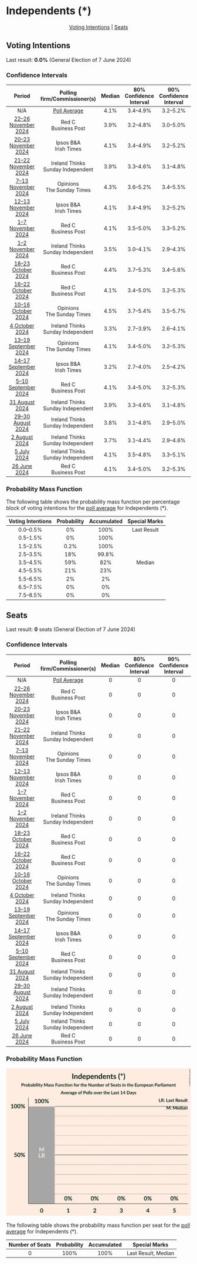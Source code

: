 # Independents (*)

<p align="center"><a href="#voting-intentions">Voting Intentions</a> | <a href="#seats">Seats</a></p>

## Voting Intentions

Last result: **0.0%** (General Election of 7 June 2024)

### Confidence Intervals

| Period     | Polling firm/Commissioner(s) | Median | 80% Confidence Interval | 90% Confidence Interval | 95% Confidence Interval | 99% Confidence Interval |
|:----------:|:----------------:|:-----------:|:-----------------------:|:-----------------------:|:-----------------------:|:-----------------------:|
| N/A | [Poll Average](average.html) | 4.1% | 3.4–4.9% | 3.2–5.2% | 3.0–5.4% | 2.7–5.9% |
| [22–26 November 2024](2024-11-26-RedC.html) | Red C <br> Business Post | 3.9% | 3.2–4.8% | 3.0–5.0% | 2.9–5.3% | 2.6–5.7% |
| [20–23 November 2024](2024-11-23-IpsosBA.html) | Ipsos B&A <br> Irish Times | 4.1% | 3.4–4.9% | 3.2–5.2% | 3.1–5.4% | 2.8–5.8% |
| [21–22 November 2024](2024-11-22-IrelandThinks.html) | Ireland Thinks <br> Sunday Independent | 3.9% | 3.3–4.6% | 3.1–4.8% | 3.0–5.0% | 2.7–5.4% |
| [7–13 November 2024](2024-11-13-Opinions.html) | Opinions <br> The Sunday Times | 4.3% | 3.6–5.2% | 3.4–5.5% | 3.2–5.7% | 2.9–6.2% |
| [12–13 November 2024](2024-11-13-IpsosBA.html) | Ipsos B&A <br> Irish Times | 4.1% | 3.4–4.9% | 3.2–5.2% | 3.1–5.4% | 2.8–5.8% |
| [1–7 November 2024](2024-11-07-RedC.html) | Red C <br> Business Post | 4.1% | 3.5–5.0% | 3.3–5.2% | 3.2–5.4% | 2.9–5.9% |
| [1–2 November 2024](2024-11-02-IrelandThinks.html) | Ireland Thinks <br> Sunday Independent | 3.5% | 3.0–4.1% | 2.9–4.3% | 2.7–4.5% | 2.5–4.8% |
| [18–23 October 2024](2024-10-23-RedC.html) | Red C <br> Business Post | 4.4% | 3.7–5.3% | 3.4–5.6% | 3.3–5.9% | 3.0–6.3% |
| [16–22 October 2024](2024-10-22-RedC.html) | Red C <br> Business Post | 4.1% | 3.4–5.0% | 3.2–5.3% | 3.0–5.5% | 2.7–6.0% |
| [10–16 October 2024](2024-10-16-Opinions.html) | Opinions <br> The Sunday Times | 4.5% | 3.7–5.4% | 3.5–5.7% | 3.4–5.9% | 3.0–6.4% |
| [4 October 2024](2024-10-04-IrelandThinks.html) | Ireland Thinks <br> Sunday Independent | 3.3% | 2.7–3.9% | 2.6–4.1% | 2.4–4.3% | 2.2–4.7% |
| [13–19 September 2024](2024-09-19-Opinions.html) | Opinions <br> The Sunday Times | 4.1% | 3.4–5.0% | 3.2–5.3% | 3.0–5.5% | 2.7–6.0% |
| [14–17 September 2024](2024-09-17-IpsosBA.html) | Ipsos B&A <br> Irish Times | 3.2% | 2.7–4.0% | 2.5–4.2% | 2.4–4.4% | 2.1–4.8% |
| [5–10 September 2024](2024-09-10-RedC.html) | Red C <br> Business Post | 4.1% | 3.4–5.0% | 3.2–5.3% | 3.0–5.5% | 2.7–6.0% |
| [31 August 2024](2024-08-31-IrelandThinks.html) | Ireland Thinks <br> Sunday Independent | 3.9% | 3.3–4.6% | 3.1–4.8% | 3.0–5.0% | 2.7–5.4% |
| [29–30 August 2024](2024-08-30-IrelandThinks.html) | Ireland Thinks <br> Sunday Independent | 3.8% | 3.1–4.8% | 2.9–5.0% | 2.8–5.3% | 2.5–5.7% |
| [2 August 2024](2024-08-02-IrelandThinks.html) | Ireland Thinks <br> Sunday Independent | 3.7% | 3.1–4.4% | 2.9–4.6% | 2.8–4.8% | 2.5–5.2% |
| [5 July 2024](2024-07-05-IrelandThinks.html) | Ireland Thinks <br> Sunday Independent | 4.1% | 3.5–4.8% | 3.3–5.1% | 3.2–5.2% | 2.9–5.6% |
| [26 June 2024](2024-06-26-RedC.html) | Red C <br> Business Post | 4.1% | 3.4–5.0% | 3.2–5.3% | 3.0–5.5% | 2.7–6.0% |

### Probability Mass Function

The following table shows the probability mass function per percentage block of voting intentions for the [poll average](average.html) for Independents (*).

| Voting Intentions | Probability | Accumulated | Special Marks |
|:-----------------:|:-----------:|:-----------:|:-------------:|
| 0.0–0.5% | 0% | 100% | Last Result |
| 0.5–1.5% | 0% | 100% |  |
| 1.5–2.5% | 0.2% | 100% |  |
| 2.5–3.5% | 18% | 99.8% |  |
| 3.5–4.5% | 59% | 82% | Median |
| 4.5–5.5% | 21% | 23% |  |
| 5.5–6.5% | 2% | 2% |  |
| 6.5–7.5% | 0% | 0% |  |
| 7.5–8.5% | 0% | 0% |  |


## Seats

Last result: **0** seats (General Election of 7 June 2024)

### Confidence Intervals

| Period     | Polling firm/Commissioner(s) | Median | 80% Confidence Interval | 90% Confidence Interval | 95% Confidence Interval | 99% Confidence Interval |
|:----------:|:----------------:|:------:|:-----------------------:|:-----------------------:|:-----------------------:|:-----------------------:|
| N/A | [Poll Average](average.html) | 0 | 0 | 0 | 0 | 0 |
| [22–26 November 2024](2024-11-26-RedC.html) | Red C <br> Business Post | 0 | 0 | 0 | 0 | 0 |
| [20–23 November 2024](2024-11-23-IpsosBA.html) | Ipsos B&A <br> Irish Times | 0 | 0 | 0 | 0 | 0 |
| [21–22 November 2024](2024-11-22-IrelandThinks.html) | Ireland Thinks <br> Sunday Independent | 0 | 0 | 0 | 0 | 0 |
| [7–13 November 2024](2024-11-13-Opinions.html) | Opinions <br> The Sunday Times | 0 | 0 | 0 | 0 | 0 |
| [12–13 November 2024](2024-11-13-IpsosBA.html) | Ipsos B&A <br> Irish Times | 0 | 0 | 0 | 0 | 0 |
| [1–7 November 2024](2024-11-07-RedC.html) | Red C <br> Business Post | 0 | 0 | 0 | 0 | 0 |
| [1–2 November 2024](2024-11-02-IrelandThinks.html) | Ireland Thinks <br> Sunday Independent | 0 | 0 | 0 | 0 | 0 |
| [18–23 October 2024](2024-10-23-RedC.html) | Red C <br> Business Post | 0 | 0 | 0 | 0 | 0 |
| [16–22 October 2024](2024-10-22-RedC.html) | Red C <br> Business Post | 0 | 0 | 0 | 0 | 0 |
| [10–16 October 2024](2024-10-16-Opinions.html) | Opinions <br> The Sunday Times | 0 | 0 | 0 | 0 | 0 |
| [4 October 2024](2024-10-04-IrelandThinks.html) | Ireland Thinks <br> Sunday Independent | 0 | 0 | 0 | 0 | 0 |
| [13–19 September 2024](2024-09-19-Opinions.html) | Opinions <br> The Sunday Times | 0 | 0 | 0 | 0 | 0 |
| [14–17 September 2024](2024-09-17-IpsosBA.html) | Ipsos B&A <br> Irish Times | 0 | 0 | 0 | 0 | 0 |
| [5–10 September 2024](2024-09-10-RedC.html) | Red C <br> Business Post | 0 | 0 | 0 | 0 | 0 |
| [31 August 2024](2024-08-31-IrelandThinks.html) | Ireland Thinks <br> Sunday Independent | 0 | 0 | 0 | 0 | 0 |
| [29–30 August 2024](2024-08-30-IrelandThinks.html) | Ireland Thinks <br> Sunday Independent | 0 | 0 | 0 | 0 | 0 |
| [2 August 2024](2024-08-02-IrelandThinks.html) | Ireland Thinks <br> Sunday Independent | 0 | 0 | 0 | 0 | 0 |
| [5 July 2024](2024-07-05-IrelandThinks.html) | Ireland Thinks <br> Sunday Independent | 0 | 0 | 0 | 0 | 0 |
| [26 June 2024](2024-06-26-RedC.html) | Red C <br> Business Post | 0 | 0 | 0 | 0 | 0 |

### Probability Mass Function

![Graph with seats probability mass function not yet produced](average-seats-pmf-independents.png "Seats Probability Mass Function")

The following table shows the probability mass function per seat for the [poll average](average.html) for Independents (*).

| Number of Seats | Probability | Accumulated | Special Marks |
|:---------------:|:-----------:|:-----------:|:-------------:|
| 0 | 100% | 100% | Last Result, Median |


